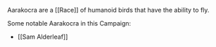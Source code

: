 Aarakocra are a [[Race]] of humanoid birds that have the ability to fly.

Some notable Aarakocra in this Campaign:
* [[Sam Alderleaf]]